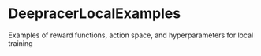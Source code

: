 # DeepracerLocalExamples
Examples of reward functions, action space, and hyperparameters for local training
